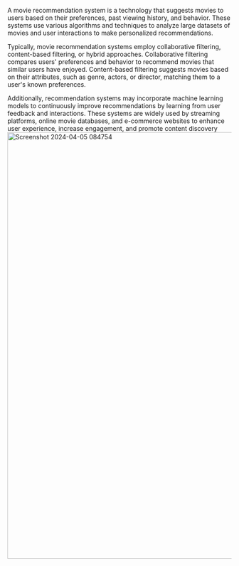 A movie recommendation system is a technology that suggests movies to users based on their preferences, past viewing history, and behavior. These systems use various algorithms and techniques to analyze large datasets of movies and user interactions to make personalized recommendations.

Typically, movie recommendation systems employ collaborative filtering, content-based filtering, or hybrid approaches. Collaborative filtering compares users' preferences and behavior to recommend movies that similar users have enjoyed. Content-based filtering suggests movies based on their attributes, such as genre, actors, or director, matching them to a user's known preferences.

Additionally, recommendation systems may incorporate machine learning models to continuously improve recommendations by learning from user feedback and interactions. These systems are widely used by streaming platforms, online movie databases, and e-commerce websites to enhance user experience, increase engagement, and promote content discovery<img width="960" alt="Screenshot 2024-04-05 084754" src="https://github.com/LAVKUSH2033/movie-recommendation-system/assets/161098199/6b01914a-195c-4d7e-876d-a68f0e7613be">
